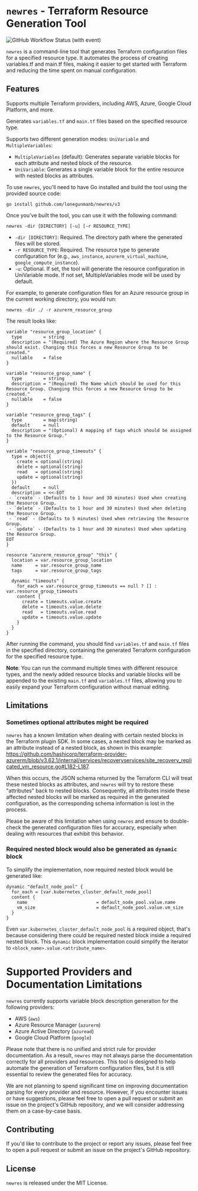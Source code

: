 # `newres` - Terraform Resource Generation Tool

![GitHub Workflow Status (with event)](https://img.shields.io/github/actions/workflow/status/lonegunmanb/newres/build.yml)

`newres` is a command-line tool that generates Terraform configuration files for a specified resource type. It automates the process of creating variables.tf and main.tf files, making it easier to get started with Terraform and reducing the time spent on manual configuration.

## Features

Supports multiple Terraform providers, including AWS, Azure, Google Cloud Platform, and more.

Generates `variables.tf` and `main.tf` files based on the specified resource type.

Supports two different generation modes: `UniVariable` and `MultipleVariables`:
* `MultipleVariables` (default): Generates separate variable blocks for each attribute and nested block of the resource.
* `UniVariable`: Generates a single variable block for the entire resource with nested blocks as attributes.

To use `newres`, you'll need to have Go installed and build the tool using the provided source code:

```shell
go install github.com/lonegunmanb/newres/v3
```

Once you've built the tool, you can use it with the following command:

```shell
newres -dir [DIRECTORY] [-u] [-r RESOURCE_TYPE]
```

* `-dir [DIRECTORY]`: Required. The directory path where the generated files will be stored.
* `-r RESOURCE_TYPE`: Required. The resource type to generate configuration for (e.g., `aws_instance`, `azurerm_virtual_machine`, `google_compute_instance`).
* `-u`: Optional. If set, the tool will generate the resource configuration in UniVariable mode. If not set, MultipleVariables mode will be used by default.

For example, to generate configuration files for an Azure resource group in the current working directory, you would run:

```shell
newres -dir ./ -r azurerm_resource_group
```

The result looks like:

```hcl
variable "resource_group_location" {
  type        = string
  description = "(Required) The Azure Region where the Resource Group should exist. Changing this forces a new Resource Group to be created."
  nullable    = false
}

variable "resource_group_name" {
  type        = string
  description = "(Required) The Name which should be used for this Resource Group. Changing this forces a new Resource Group to be created."
  nullable    = false
}

variable "resource_group_tags" {
  type        = map(string)
  default     = null
  description = "(Optional) A mapping of tags which should be assigned to the Resource Group."
}

variable "resource_group_timeouts" {
  type = object({
    create = optional(string)
    delete = optional(string)
    read   = optional(string)
    update = optional(string)
  })
  default     = null
  description = <<-EOT
 - `create` - (Defaults to 1 hour and 30 minutes) Used when creating the Resource Group.
 - `delete` - (Defaults to 1 hour and 30 minutes) Used when deleting the Resource Group.
 - `read` - (Defaults to 5 minutes) Used when retrieving the Resource Group.
 - `update` - (Defaults to 1 hour and 30 minutes) Used when updating the Resource Group.
EOT
}

resource "azurerm_resource_group" "this" {
  location = var.resource_group_location
  name     = var.resource_group_name
  tags     = var.resource_group_tags

  dynamic "timeouts" {
    for_each = var.resource_group_timeouts == null ? [] : var.resource_group_timeouts
    content {
      create = timeouts.value.create
      delete = timeouts.value.delete
      read   = timeouts.value.read
      update = timeouts.value.update
    }
  }
}
```

After running the command, you should find `variables.tf` and `main.tf` files in the specified directory, containing the generated Terraform configuration for the specified resource type.

**Note**: You can run the command multiple times with different resource types, and the newly added resource blocks and variable blocks will be appended to the existing `main.tf` and `variables.tf` files, allowing you to easily expand your Terraform configuration without manual editing.

## Limitations

### Sometimes optional attributes might be required

`newres` has a known limitation when dealing with certain nested blocks in the Terraform plugin SDK. In some cases, a nested block may be marked as an attribute instead of a nested block, as shown in this example: https://github.com/hashicorp/terraform-provider-azurerm/blob/v3.62.1/internal/services/recoveryservices/site_recovery_replicated_vm_resource.go#L182-L187.

When this occurs, the JSON schema returned by the Terraform CLI will treat these nested blocks as attributes, and `newres` will try to restore these "attributes" back to nested blocks. Consequently, all attributes inside these affected nested blocks will be marked as required in the generated configuration, as the corresponding schema information is lost in the process.

Please be aware of this limitation when using `newres` and ensure to double-check the generated configuration files for accuracy, especially when dealing with resources that exhibit this behavior.

### Required nested block would also be generated as `dynamic` block

To simplify the implementation, now required nested block would be generated like:

```hcl
dynamic "default_node_pool" {
  for_each = [var.kubernetes_cluster_default_node_pool]
  content {
    name                          = default_node_pool.value.name
    vm_size                       = default_node_pool.value.vm_size
  }
}
```

Even `var.kubernetes_cluster_default_node_pool` is a required object, that's because considering there could be required nested block inside a required nested block. This `dynamic` block implementation could simplify the iterator to `<block_name>.value.<attribute_name>`.

# Supported Providers and Documentation Limitations

`newres` currently supports variable block description generation for the following providers:
* AWS (`aws`)
* Azure Resource Manager (`azurerm`)
* Azure Active Directory (`azuread`)
* Google Cloud Platform (`google`)

Please note that there is no unified and strict rule for provider documentation. As a result, `newres` may not always parse the documentation correctly for all providers and resources. This tool is designed to help automate the generation of Terraform configuration files, but it is still essential to review the generated files for accuracy.

We are not planning to spend significant time on improving documentation parsing for every provider and resource. However, if you encounter issues or have suggestions, please feel free to open a pull request or submit an issue on the project's GitHub repository, and we will consider addressing them on a case-by-case basis.

## Contributing

If you'd like to contribute to the project or report any issues, please feel free to open a pull request or submit an issue on the project's GitHub repository.

## License

`newres` is released under the MIT License.